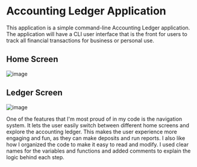 # Accounting Ledger Application

This application is a simple command-line Accounting Ledger application. The application 
will have a CLI user interface that is the front for users to track all financial 
transactions for business or personal use.

## Home Screen
![image](https://github.com/itava0/AccountingLedgerApplication/assets/40846384/72b96217-9282-456e-abeb-43b7e7fb44f3)

## Ledger Screen
![image](https://github.com/itava0/AccountingLedgerApplication/assets/40846384/7320cf0b-be94-4054-a3b9-67e87e7307a8)

One of the features that I'm most proud of in my code is the navigation system. It lets the user easily switch between different home screens
and explore the accounting ledger. This makes the user experience more engaging and fun, as they can make deposits and run reports. 
I also like how I organized the code to make it easy to read and modify. I used clear names for the variables and functions and added comments to explain the logic behind each step.


